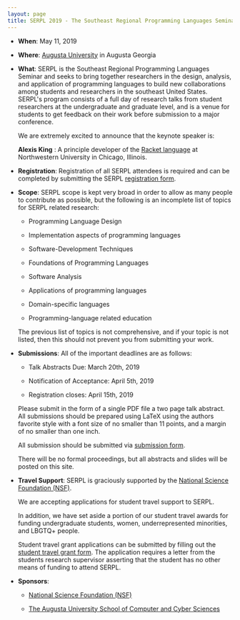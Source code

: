 ```yaml
---
layout: page
title: SERPL 2019 - The Southeast Regional Programming Languages Seminar
---
```


- **When**: May 11, 2019

- **Where**: [Augusta University](https://www.augusta.edu/ccs) in Augusta Georgia

- **What**: SERPL is the Southeast Regional Programming Languages
  Seminar and seeks to bring together researchers in the design,
  analysis, and application of programming languages to build new
  collaborations among students and researchers in the southeast
  United States.  SERPL's program consists of a full day of research
  talks from student researchers at the undergraduate and graduate
  level, and is a venue for students to get feedback on their work
  before submission to a major conference.

  We are extremely excited to announce that the keynote speaker is:

  **Alexis King** : A principle developer of the [Racket
  language](https://racket-lang.org/) at Northwestern University in
  Chicago, Illinois.

- **Registration**: Registration of all SERPL attendees is required
    and can be completed by submitting the SERPL [registration form](https://goo.gl/forms/Oeae43eUlqTYqTwi2).

- **Scope**: SERPL scope is kept very broad in order to allow as many people to
  contribute as possible, but the following is an incomplete list of
  topics for SERPL related research:
  
  - Programming Language Design

  - Implementation aspects of programming languages

  - Software-Development Techniques

  - Foundations of Programming Languages

  - Software Analysis

  - Applications of programming languages

  - Domain-specific languages

  - Programming-language related education
        
  The previous list of topics is not comprehensive, and if your topic
  is not listed, then this should not prevent you from submitting your
  work.

- **Submissions**:  All of the important deadlines are as follows:

  - Talk Abstracts Due: March 20th, 2019

  - Notification of Acceptance: April 5th, 2019

  - Registration closes: April 15th, 2019


  Please submit in the form of a single PDF file a two page talk
  abstract.  All submissions should be prepared using LaTeX using the
  authors favorite style with a font size of no smaller than 11 points,
  and a margin of no smaller than one inch.

  All submission should be submitted via [submission form](https://docs.google.com/forms/d/e/1FAIpQLSdtcs3SewZ-Q5v0Ow8ccPCA8DK9WnRKVwbgDBxXE4zS57BkIQ/viewform?usp=sf_link).

  There will be no formal proceedings, but all abstracts and slides
  will be posted on this site.

- **Travel Support**: SERPL is graciously supported by the [National Science Foundation (NSF)](https://nsf.gov/).

  We are accepting applications for student travel support to SERPL.

  In addition, we have set aside a portion of our student travel
  awards for funding undergraduate students, women, underrepresented
  minorities, and LBGTQ+ people.

  Student travel grant applications can be submitted by filling out
  the [student travel grant
  form](https://goo.gl/forms/rF9kE34nbN9Xte4Q2).  The application
  requires a letter from the students research supervisor asserting
  that the student has no other means of funding to attend SERPL.

- **Sponsors**:

  - [National Science Foundation (NSF)](https://nsf.gov/)
  
  - [The Augusta University School of Computer and Cyber Sciences](https://www.augusta.edu/ccs)